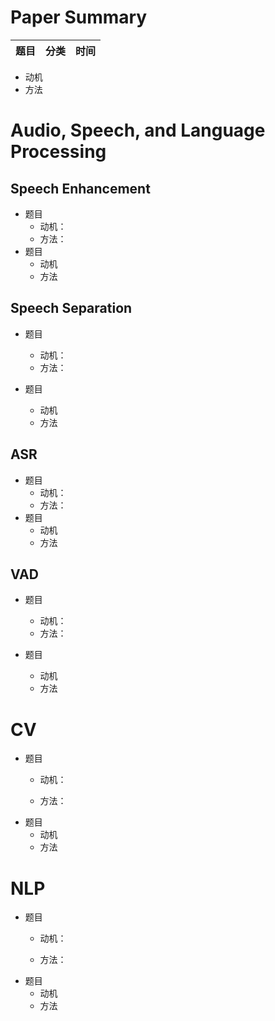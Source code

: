 # Paper Summary

| 题目 | 分类 | 时间 |
| :--- | ---- | ---- |

* 动机
* 方法

# Audio, Speech, and Language Processing

##  Speech Enhancement

- 题目
  - 动机：
  - 方法：
- 题目
	- 动机
	- 方法


## Speech Separation

- 题目
	- 动机：
	
	* 方法：
- 题目
	- 动机
	- 方法

## ASR

- 题目
	- 动机：
	- 方法：
- 题目
	- 动机
	- 方法
## VAD

- 题目
	- 动机：
	
	* 方法：
- 题目
	- 动机
	- 方法


# CV
- 题目
	- 动机：
	
	- 方法：
- 题目
	- 动机
	- 方法
# NLP
- 题目
	- 动机：
	
	- 方法：
- 题目
	- 动机
	- 方法
